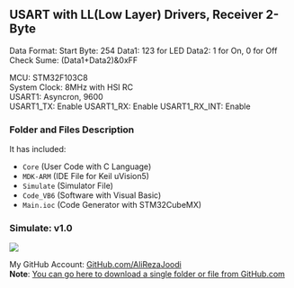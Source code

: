 ## USART with LL(Low Layer) Drivers, Receiver 2-Byte

Data Format:
Start Byte: 254
Data1: 123 for LED
Data2: 1 for On, 0 for Off
Check Sume: (Data1+Data2)&0xFF
              
MCU:     	STM32F103C8  
System Clock:	8MHz with HSI RC  
USART1:		Asyncron, 9600  
USART1_TX:	Enable
USART1_RX:	Enable
USART1_RX_INT:	Enable    

### Folder and Files Description
It has included:
- `Core` (User Code with C Language)
- `MDK-ARM` (IDE File for Keil uVision5)
- `Simulate` (Simulator File)
- `Code_VB6` (Software with Visual Basic)
- `Main.ioc` (Code Generator with STM32CubeMX)

### Simulate: v1.0
![](Simulate/v1.0.png)

My GitHub Account: [GitHub.com/AliRezaJoodi](https://github.com/AliRezaJoodi)  
**Note**: [You can go here to download a single folder or file from GitHub.com](https://minhaskamal.github.io/DownGit/#/home)

